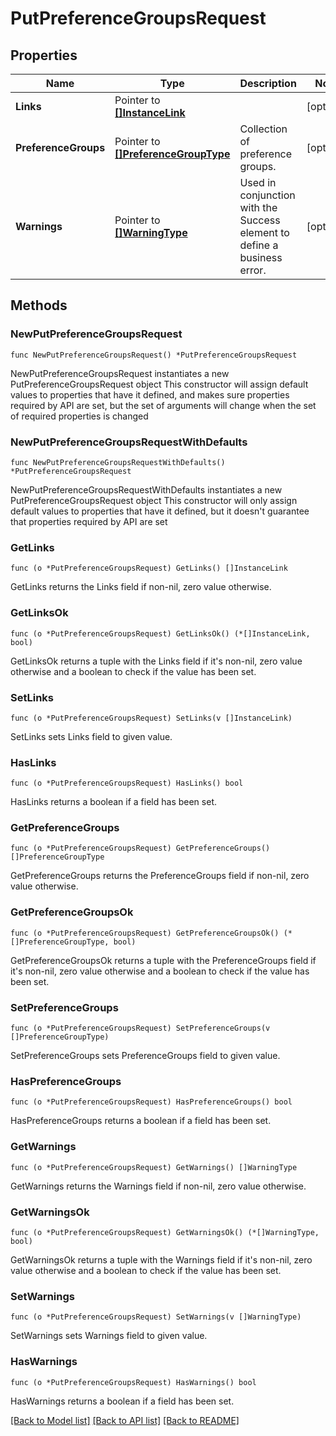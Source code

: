 # PutPreferenceGroupsRequest

## Properties

Name | Type | Description | Notes
------------ | ------------- | ------------- | -------------
**Links** | Pointer to [**[]InstanceLink**](InstanceLink.md) |  | [optional] 
**PreferenceGroups** | Pointer to [**[]PreferenceGroupType**](PreferenceGroupType.md) | Collection of preference groups. | [optional] 
**Warnings** | Pointer to [**[]WarningType**](WarningType.md) | Used in conjunction with the Success element to define a business error. | [optional] 

## Methods

### NewPutPreferenceGroupsRequest

`func NewPutPreferenceGroupsRequest() *PutPreferenceGroupsRequest`

NewPutPreferenceGroupsRequest instantiates a new PutPreferenceGroupsRequest object
This constructor will assign default values to properties that have it defined,
and makes sure properties required by API are set, but the set of arguments
will change when the set of required properties is changed

### NewPutPreferenceGroupsRequestWithDefaults

`func NewPutPreferenceGroupsRequestWithDefaults() *PutPreferenceGroupsRequest`

NewPutPreferenceGroupsRequestWithDefaults instantiates a new PutPreferenceGroupsRequest object
This constructor will only assign default values to properties that have it defined,
but it doesn't guarantee that properties required by API are set

### GetLinks

`func (o *PutPreferenceGroupsRequest) GetLinks() []InstanceLink`

GetLinks returns the Links field if non-nil, zero value otherwise.

### GetLinksOk

`func (o *PutPreferenceGroupsRequest) GetLinksOk() (*[]InstanceLink, bool)`

GetLinksOk returns a tuple with the Links field if it's non-nil, zero value otherwise
and a boolean to check if the value has been set.

### SetLinks

`func (o *PutPreferenceGroupsRequest) SetLinks(v []InstanceLink)`

SetLinks sets Links field to given value.

### HasLinks

`func (o *PutPreferenceGroupsRequest) HasLinks() bool`

HasLinks returns a boolean if a field has been set.

### GetPreferenceGroups

`func (o *PutPreferenceGroupsRequest) GetPreferenceGroups() []PreferenceGroupType`

GetPreferenceGroups returns the PreferenceGroups field if non-nil, zero value otherwise.

### GetPreferenceGroupsOk

`func (o *PutPreferenceGroupsRequest) GetPreferenceGroupsOk() (*[]PreferenceGroupType, bool)`

GetPreferenceGroupsOk returns a tuple with the PreferenceGroups field if it's non-nil, zero value otherwise
and a boolean to check if the value has been set.

### SetPreferenceGroups

`func (o *PutPreferenceGroupsRequest) SetPreferenceGroups(v []PreferenceGroupType)`

SetPreferenceGroups sets PreferenceGroups field to given value.

### HasPreferenceGroups

`func (o *PutPreferenceGroupsRequest) HasPreferenceGroups() bool`

HasPreferenceGroups returns a boolean if a field has been set.

### GetWarnings

`func (o *PutPreferenceGroupsRequest) GetWarnings() []WarningType`

GetWarnings returns the Warnings field if non-nil, zero value otherwise.

### GetWarningsOk

`func (o *PutPreferenceGroupsRequest) GetWarningsOk() (*[]WarningType, bool)`

GetWarningsOk returns a tuple with the Warnings field if it's non-nil, zero value otherwise
and a boolean to check if the value has been set.

### SetWarnings

`func (o *PutPreferenceGroupsRequest) SetWarnings(v []WarningType)`

SetWarnings sets Warnings field to given value.

### HasWarnings

`func (o *PutPreferenceGroupsRequest) HasWarnings() bool`

HasWarnings returns a boolean if a field has been set.


[[Back to Model list]](../README.md#documentation-for-models) [[Back to API list]](../README.md#documentation-for-api-endpoints) [[Back to README]](../README.md)


